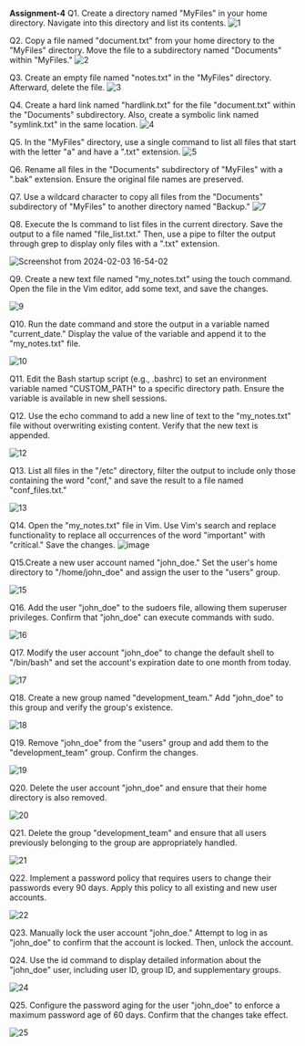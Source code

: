 **Assignment-4**
Q1.	Create a directory named "MyFiles" in your home directory. Navigate into this directory and list its contents.
![1](https://github.com/Vinus1501/Linux-Assignment/assets/153744714/15d35942-8d12-4fde-bcba-82958ffa6761)

Q2.	Copy a file named "document.txt" from your home directory to the "MyFiles" directory. Move the file to a subdirectory named "Documents" within "MyFiles."
![2](https://github.com/Vinus1501/Linux-Assignment/assets/153744714/3ab564ee-0925-4876-9c8d-03d58b4869eb)


Q3.	Create an empty file named "notes.txt" in the "MyFiles" directory. Afterward, delete the file.
![3](https://github.com/Vinus1501/Linux-Assignment/assets/153744714/f6a77344-76d7-4664-a8d8-086e15ed2680)


Q4.	Create a hard link named "hardlink.txt" for the file "document.txt" within the "Documents" subdirectory. Also, create a symbolic link named "symlink.txt" in the same location.
![4](https://github.com/Vinus1501/Linux-Assignment/assets/153744714/acbfeb92-eca9-4c21-aac3-33bec3f3e1b5)


Q5.	In the "MyFiles" directory, use a single command to list all files that start with the letter "a" and have a ".txt" extension.
![5](https://github.com/Vinus1501/Linux-Assignment/assets/153744714/df98c724-ce26-4362-95ed-cc685e4ba9c8)


Q6.	Rename all files in the "Documents" subdirectory of "MyFiles" with a ".bak" extension. Ensure the original file names are preserved.


Q7.	Use a wildcard character to copy all files from the "Documents" subdirectory of "MyFiles" to another directory named "Backup."
![7](https://github.com/Vinus1501/Linux-Assignment/assets/153744714/ecb5e7d2-e611-40f4-90dc-a6ae2f4134c0)

Q8.	Execute the ls command to list files in the current directory. Save the output to a file named "file_list.txt." Then, use a pipe to filter the output through grep to display only files with a ".txt" extension.


![Screenshot from 2024-02-03 16-54-02](https://github.com/Vinus1501/Linux-Assignment/assets/153744714/9912ce72-1e70-423d-aa13-4b36665d8fe0)

Q9.	Create a new text file named "my_notes.txt" using the touch command. Open the file in the Vim editor, add some text, and save the changes.

![9](https://github.com/Vinus1501/Linux-Assignment/assets/153744714/33d4d95e-bda8-4a27-a659-b463736dd39a)

Q10.	Run the date command and store the output in a variable named "current_date." Display the value of the variable and append it to the "my_notes.txt" file.

![10](https://github.com/Vinus1501/Linux-Assignment/assets/153744714/fa683391-9809-4485-9141-d42b329567cf)

Q11.	Edit the Bash startup script (e.g., .bashrc) to set an environment variable named "CUSTOM_PATH" to a specific directory path. Ensure the variable is available in new shell sessions.

Q12.	Use the echo command to add a new line of text to the "my_notes.txt" file without overwriting existing content. Verify that the new text is appended.

![12](https://github.com/Vinus1501/Linux-Assignment/assets/153744714/312b2788-4ff9-4dce-bd11-a6402443a600)

Q13.	List all files in the "/etc" directory, filter the output to include only those containing the word "conf," and save the result to a file named "conf_files.txt."

![13](https://github.com/Vinus1501/Linux-Assignment/assets/153744714/95c623f6-74ef-4cdb-ac8f-c8fbd01e0512)

Q14.	Open the "my_notes.txt" file in Vim. Use Vim's search and replace functionality to replace all occurrences of the word "important" with "critical." Save the changes.
      ![image](https://github.com/Vinus1501/Linux-Assignment/assets/153744714/9ba9990b-b535-4098-b55a-03d5ce60f202)

      
Q15.Create a new user account named "john_doe." Set the user's home directory to "/home/john_doe" and assign the user to the "users" group.

![15](https://github.com/Vinus1501/Linux-Assignment/assets/153744714/897070e2-5896-4a48-bc66-637b10c8a698)

Q16.	Add the user "john_doe" to the sudoers file, allowing them superuser privileges. Confirm that "john_doe" can execute commands with sudo.

![16](https://github.com/Vinus1501/Linux-Assignment/assets/153744714/82b3e0aa-e5b6-4f92-8697-9fc670150d71)

Q17.	Modify the user account "john_doe" to change the default shell to "/bin/bash" and set the account's expiration date to one month from today.

![17](https://github.com/Vinus1501/Linux-Assignment/assets/153744714/e85ed3be-8769-43f9-a4ef-d777d3703ecc)

Q18.	Create a new group named "development_team." Add "john_doe" to this group and verify the group's existence.

![18](https://github.com/Vinus1501/Linux-Assignment/assets/153744714/d6a0d969-998c-4c10-aafa-ed760ddd6422)

Q19.	Remove "john_doe" from the "users" group and add them to the "development_team" group. Confirm the changes.

![19](https://github.com/Vinus1501/Linux-Assignment/assets/153744714/ede3c188-af8e-40e9-87cd-7395d59e23fb)

Q20.	Delete the user account "john_doe" and ensure that their home directory is also removed.

![20](https://github.com/Vinus1501/Linux-Assignment/assets/153744714/2c6d4614-a386-4c4d-bab9-7b9947cb0ef4)

Q21.	Delete the group "development_team" and ensure that all users previously belonging to the group are appropriately handled.

![21](https://github.com/Vinus1501/Linux-Assignment/assets/153744714/37da23a8-2fc8-4483-9b7f-5f82b7452c87)

Q22.	Implement a password policy that requires users to change their passwords every 90 days. Apply this policy to all existing and new user accounts.

![22](https://github.com/Vinus1501/Linux-Assignment/assets/153744714/f414dab9-4bd0-4865-abb4-e2c1ede0b834)

Q23.	Manually lock the user account "john_doe." Attempt to log in as "john_doe" to confirm that the account is locked. Then, unlock the account.

Q24.	Use the id command to display detailed information about the "john_doe" user, including user ID, group ID, and supplementary groups.

![24](https://github.com/Vinus1501/Linux-Assignment/assets/153744714/d5c589df-c075-4fe6-8b6c-f0d9716048bf)

Q25.	Configure the password aging for the user "john_doe" to enforce a maximum password age of 60 days. Confirm that the changes take effect.

![25](https://github.com/Vinus1501/Linux-Assignment/assets/153744714/8121ebc5-f97e-4534-9cc6-b263150f4106)



